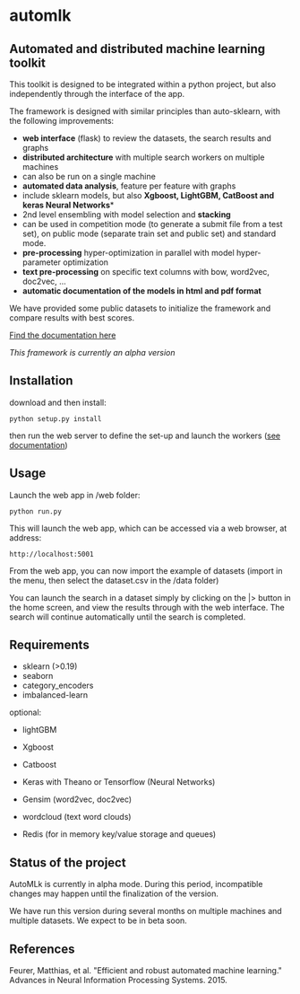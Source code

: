 # automlk
Automated and distributed machine learning toolkit
--------------------------------------------------

This toolkit is designed to be integrated within a python project, but also independently through the interface of the app.

The framework is designed with similar principles than auto-sklearn, with the following improvements:
- **web interface** (flask) to review the datasets, the search results and graphs
- **distributed architecture** with multiple search workers on multiple machines
- can also be run on a single machine
- **automated data analysis**, feature per feature with graphs
- include sklearn models, but also **Xgboost, LightGBM, CatBoost and keras Neural Networks***
- 2nd level ensembling with model selection and **stacking**
- can be used in competition mode (to generate a submit file from a test set), on public mode (separate train set and public set) and standard mode.
- **pre-processing** hyper-optimization in parallel with model hyper-parameter optimization
- **text pre-processing** on specific text columns with bow, word2vec, doc2vec, ...
- **automatic documentation of the models in html and pdf format**

We have provided some public datasets to initialize the framework and compare results with best scores.

[Find the documentation here](http://automlk.readthedocs.io/en/latest/)

*This framework is currently an alpha version*

Installation
------------
download and then install:

    python setup.py install

then run the web server to define the set-up and launch the workers ([see documentation](http://automlk.readthedocs.io/en/latest/))

Usage
-----
Launch the web app in /web folder:

    python run.py

This will launch the web app, which can be accessed via a web browser, at address:

    http://localhost:5001

From the web app, you can now import the example of datasets (import in the menu, then select the dataset.csv in the /data folder)

You can launch the search in a dataset simply by clicking on the |> button in the home screen, and view the results through with the web interface.
The search will continue automatically until the search is completed.


Requirements
------------
- sklearn (>0.19)
- seaborn
- category_encoders
- imbalanced-learn

optional:
- lightGBM
- Xgboost
- Catboost
- Keras with Theano or Tensorflow (Neural Networks)
- Gensim (word2vec, doc2vec)
- wordcloud (text word clouds)

- Redis (for in memory key/value storage and queues)


Status of the project
---------------------
AutoMLk is currently in alpha mode.
During this period, incompatible changes may happen until the finalization of the version.

We have run this version during several months on multiple machines and multiple datasets.
We expect to be in beta soon.


References
----------
Feurer, Matthias, et al. "Efficient and robust automated machine learning." Advances in Neural Information Processing Systems. 2015.
